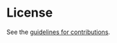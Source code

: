 # License

See the
[guidelines for contributions](https://github.com/italobusi/draft-poidt-actn-poi-pluggable-requirements/blob/main/CONTRIBUTING.md).
